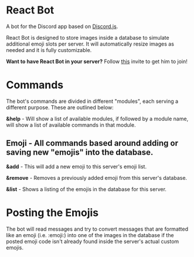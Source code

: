 # React Bot

A bot for the Discord app based on [Discord.js](https://github.com/hydrabolt/discord.js/).

React Bot is designed to store images inside a database to simulate additional emoji slots per server. It will automatically resize images as needed and it is fully customizable.

**Want to have React Bot in your server?** Follow [this](https://discordapp.com/oauth2/authorize?client_id=351911555904045056&scope=bot&permissions=388096) invite to get him to join!

# Commands

The bot's commands are divided in different "modules", each serving a different purpose. These are outlined below:

**&help** - Will show a list of available modules, if followed by a module name, will show a list of available commands in that module.

## Emoji - All commands based around adding or saving new "emojis" into the database.

**&add** - This will add a new emoji to this server's emoji list.

**&remove** - Removes a previously added emoji from this server's database.

**&list** - Shows a listing of the emojis in the database for this server.

# Posting the Emojis

The bot will read messages and try to convert messages that are formatted like an emoji (i.e. :emoji:) into one of the images in the database if the posted emoji code isn't already found inside the server's actual custom emojis.
